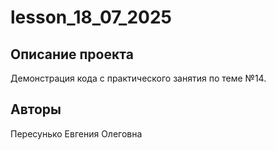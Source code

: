 # lesson_18_07_2025

## Описание проекта
Демонстрация кода с практического занятия по теме №14.

## Авторы
Пересунько Евгения Олеговна
